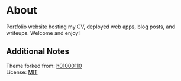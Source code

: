 # About
Portfolio website hosting my CV, deployed web apps, blog posts, and writeups. Welcome and enjoy!




## Additional Notes
Theme forked from: [h01000110](https://github.com/h01000110) <br>
License: [MIT](https://github.com/h01000110/windows-95/blob/master/LICENSE)

